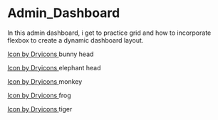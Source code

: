 # Admin_Dashboard

In this admin dashboard, i get to practice grid and how to incorporate flexbox to create a dynamic dashboard layout.

<a href='https://dryicons.com/free-graphics/face'> Icon by Dryicons </a> bunny head

<a href='https://dryicons.com/free-graphics/face'> Icon by Dryicons </a> elephant head

<a href='https://dryicons.com/free-graphics/face'> Icon by Dryicons </a> monkey

<a href='https://dryicons.com/free-graphics/face'> Icon by Dryicons </a> frog

<a href='https://dryicons.com/free-graphics/face'> Icon by Dryicons </a> tiger

